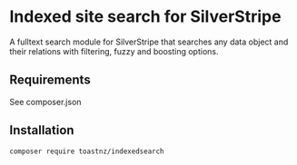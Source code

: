 # Indexed site search for SilverStripe
A fulltext search module for SilverStripe that searches any data object and their relations with filtering, fuzzy and boosting options.

## Requirements
See composer.json

## Installation
```
composer require toastnz/indexedsearch
```
